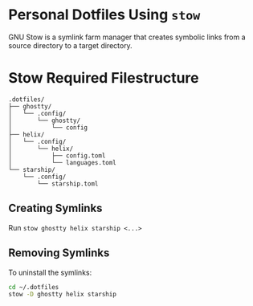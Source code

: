 # Personal Dotfiles Using `stow` 

GNU Stow is a symlink farm manager that creates symbolic links from a source directory to a target directory.

# Stow Required Filestructure 
```
.dotfiles/
├── ghostty/
│   └── .config/
│       └── ghostty/
│           └── config
├── helix/
│   └── .config/
│       └── helix/
│           ├── config.toml
│           └── languages.toml
└── starship/
    └── .config/
        └── starship.toml
```

## Creating Symlinks
Run `stow ghostty helix starship <...>`

## Removing Symlinks
To uninstall the symlinks:

```bash
cd ~/.dotfiles
stow -D ghostty helix starship
```
